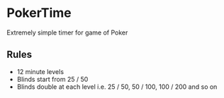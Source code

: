 # PokerTime
Extremely simple timer for game of Poker

## Rules
- 12 minute levels
- Blinds start from 25 / 50
- Blinds double at each level i.e. 25 / 50, 50 / 100, 100 / 200 and so on
